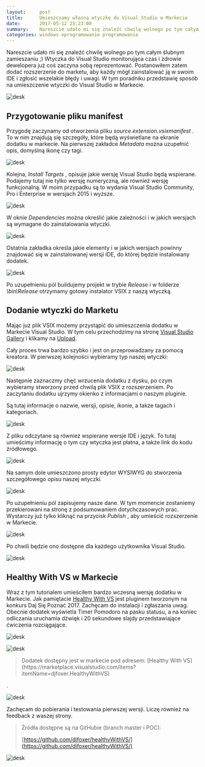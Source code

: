 ```yaml
---
layout:     post
title:      Umieszczamy własną wtyczkę do Visual Studio w Markecie
date:       2017-05-12 23:23:00
summary:    Nareszcie udało mi się znaleźć chwilę wolnego po tym całym ślubnym zamieszaniu ;) Wtyczka do Visual Studio monitorująca czas i zdrowie dewelopera już coś zaczyna sobą reprezentować. Postanowiłem zatem dodać rozszerzenie do marketu, aby każdy mógł  zainstalować ją w swoim IDE i zgłosić wszelakie błęd...
categories: windows oprogramowanie programowanie
---
```




Nareszcie udało mi się znaleźć chwilę wolnego po tym całym ślubnym zamieszaniu ;) Wtyczka do Visual Studio monitorująca czas i zdrowie dewelopera już coś zaczyna sobą reprezentować. Postanowiłem zatem dodać rozszerzenie do marketu, aby każdy mógł  zainstalować ją w swoim IDE i zgłosić wszelakie błędy i uwagi. W tym poradniku przedstawię sposób na umieszczenie wtyczki do Visual Studio w Markecie. 



![desk](https://raw.githubusercontent.com/djfoxer/djfoxer.github.io/master/_img/2017-5-12-_9_/g_-_608x405_-_-_81008x20170512231128_0.PNG)





## Przygotowanie pliku manifest


Przygodę zaczynamy od otworzenia pliku  *source.extension.vsixmanifest* . To w nim znajdują się szczegóły, które będą wyświetlane na ekranie dodatku w markecie. Na pierwszej zakładce  *Metadata*  można uzupełnić opis, domyślną ikonę czy tagi.   



![desk](https://raw.githubusercontent.com/djfoxer/djfoxer.github.io/master/_img/2017-5-12-_9_/g_-_608x405_-_-_81008x20170512224740_0.png)



Kolejna,  *Install Targets* , opisuje jakie wersję Visual Studio będą wspierane. Podajemy tutaj nie tylko wersję numeryczną, ale również wersję funkcjonalną. W moim przypadku są to wydania Visual Studio Community, Pro i Enterprise w wersjach 2015 i wyższe.



![desk](https://raw.githubusercontent.com/djfoxer/djfoxer.github.io/master/_img/2017-5-12-_9_/g_-_608x405_-_-_81008x20170512224737_1.png)



W oknie  *Dependencies*  można określić jakie zależności i w jakich wersjach są wymagane do zainstalowania wtyczki.



![desk](https://raw.githubusercontent.com/djfoxer/djfoxer.github.io/master/_img/2017-5-12-_9_/g_-_608x405_-_-_81008x20170512224740_2.png)



Ostatnia zakładka określa jakie elementy i w jakich wersjach powinny znajdować się w zainstalowanej wersji IDE, do której będzie instalowany dodatek.



![desk](https://raw.githubusercontent.com/djfoxer/djfoxer.github.io/master/_img/2017-5-12-_9_/g_-_608x405_-_-_81008x20170512224740_3.png)



Po uzupełnieniu pól buildujemy projekt w trybie  *Release*  i w folderze  *\bin\Release*  otrzymamy gotowy instalator VSIX z naszą wtyczką.



## Dodanie wtyczki do Marketu



Mając już plik VSIX możemy przystąpić do umieszczenia dodatku w Markecie Visual Studio. W tym celu przechodzimy na stronę [Visual Studio Gallery](https://visualstudiogallery.msdn.microsoft.com/) i klikamy na [Upload](https://visualstudiogallery.msdn.microsoft.com/site/upload/view).

Cały proces trwa bardzo szybko i jest on przeprowadzany za pomocą kreatora. W pierwszej kolejności wybieramy typ naszej wtyczki:



![desk](https://raw.githubusercontent.com/djfoxer/djfoxer.github.io/master/_img/2017-5-12-_9_/g_-_608x405_-_-_81008x20170512224737_0.png)



Następnie zaznaczmy chęć wrzucenia dodatku z dysku, po czym wybieramy stworzony przed chwilą plik VSIX z rozszerzeniem. Po zaczytaniu dodatku ujrzymy okienko z informacjami o naszym pluginie.

Są tutaj informacje o nazwie, wersji, opisie, ikonie, a także tagach i kategoriach.



![desk](https://raw.githubusercontent.com/djfoxer/djfoxer.github.io/master/_img/2017-5-12-_9_/g_-_608x405_-_-_81008x20170512224741_2.png)



Z pliku odczytane są również wspierane wersje IDE i język. To tutaj umieścimy informację o tym czy wtyczka jest płatna, a także link do kodu źródłowego.



![desk](https://raw.githubusercontent.com/djfoxer/djfoxer.github.io/master/_img/2017-5-12-_9_/g_-_608x405_-_-_81008x20170512224741_3.png)



Na samym dole umieszczono prosty edytor WYSIWYG do stworzenia szczegółowego opisu naszej wtyczki.



![desk](https://raw.githubusercontent.com/djfoxer/djfoxer.github.io/master/_img/2017-5-12-_9_/g_-_608x405_-_-_81008x20170512224741_4.png)



Po uzupełnieniu pól  zapisujemy nasze dane. W tym momencie zostaniemy przekierowani na stronę z podsumowaniem dotychczasowych prac. Wystarczy już tylko kliknąć na przycisk  *Publish* , aby umieścić rozszerzenie w Markecie. 



![desk](https://raw.githubusercontent.com/djfoxer/djfoxer.github.io/master/_img/2017-5-12-_9_/g_-_608x405_-_-_81008x20170512232058_0.png)



Po chwili będzie ono dostępne dla każdego użytkownika Visual Studio.


![desk](https://raw.githubusercontent.com/djfoxer/djfoxer.github.io/master/_img/2017-5-12-_9_/g_-_608x405_-_-_81008x20170512232058_1.png)





## Healthy With VS w Markecie


Wraz z tym tutorialem umieściłem bardzo wczesną wersję dodatku w Markecie. Jak pamiętacie [Healthy With VS](https://www.dobreprogramy.pl/djfoxer/Healthy-with-Visual-Studio-Daj-Sie-Poznac,s308.html) jest pluginem tworzonym na konkurs Daj Się Poznać 2017.  Zachęcam do instalacji i zgłaszania uwag. Obecnie dodatek wyświetla Timer Pomodoro na pasku statusu, a na koniec odliczania uruchamia dźwięk i 20 sekundowe slajdy przedstawiające ćwiczenia rozciągające. 



![desk](https://raw.githubusercontent.com/djfoxer/djfoxer.github.io/master/_img/2017-5-12-_9_/g_-_608x405_-_-_81008x20170512231344_0.jpg)




![desk](https://raw.githubusercontent.com/djfoxer/djfoxer.github.io/master/_img/2017-5-12-_9_/g_-_608x405_-_-_81008x20170512231402_0.png)



<blockquote>
<p>Dodatek dostępny jest w markecie pod adresem: [Healthy With VS](https://marketplace.visualstudio.com/items?itemName=djfoxer.HealthyWithVS)



</p>
</blockquote>.



![desk](https://raw.githubusercontent.com/djfoxer/djfoxer.github.io/master/_img/2017-5-12-_9_/g_-_608x405_-_-_81008x20170512224730_0.PNG)



Zachęcam do pobierania i testowania pierwszej wersji. Liczę również na feedback z waszej strony.


<blockquote>
<p>Źródła dostępne są na GitHubie (branch master i POC):

[https://github.com/djfoxer/healthyWithVS/](https://github.com/djfoxer/healthyWithVS/)</p>
</blockquote>


![desk](https://raw.githubusercontent.com/djfoxer/djfoxer.github.io/master/_img/2017-5-12-_9_/g_-_608x405_-_-_81008x20170512231640_0.png)


 